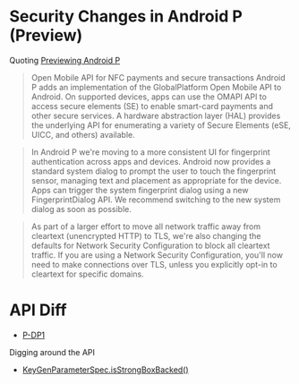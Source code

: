 # Security Changes in Android P (Preview)

Quoting [Previewing Android P](https://android-developers.googleblog.com/2018/03/previewing-android-p.html)

> Open Mobile API for NFC payments and secure transactions
> Android P adds an implementation of the GlobalPlatform Open Mobile API to Android. On supported devices, apps can use the OMAPI API to access secure elements (SE) to enable smart-card payments and other secure services. A hardware abstraction layer (HAL) provides the underlying API for enumerating a variety of Secure Elements (eSE, UICC, and others) available.

> In Android P we're moving to a more consistent UI for fingerprint authentication across apps and devices. Android now provides a standard system dialog to prompt the user to touch the fingerprint sensor, managing text and placement as appropriate for the device. Apps can trigger the system fingerprint dialog using a new FingerprintDialog API. We recommend switching to the new system dialog as soon as possible.

> As part of a larger effort to move all network traffic away from cleartext (unencrypted HTTP) to TLS, we're also changing the defaults for Network Security Configuration to block all cleartext traffic. If you are using a Network Security Configuration, you'll now need to make connections over TLS, unless you explicitly opt-in to cleartext for specific domains.

# API Diff

- [P-DP1](https://developer.android.com/sdk/api_diff/p-dp1/changes.html)

Digging around the API

- [KeyGenParameterSpec.isStrongBoxBacked()](https://developer.android.com/reference/android/security/keystore/KeyGenParameterSpec.html#isStrongBoxBacked())
